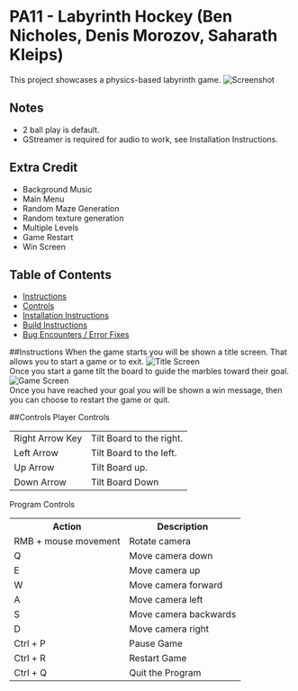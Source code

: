# PA11 - Labyrinth Hockey (Ben Nicholes, Denis Morozov, Saharath Kleips)
This project showcases a physics-based labyrinth game. 
![](.screenshot.png "Screenshot")

## Notes
+ 2 ball play is default.
+ GStreamer is required for audio to work, see Installation Instructions.

## Extra Credit
+ Background Music
+ Main Menu
+ Random Maze Generation
+ Random texture generation
+ Multiple Levels
+ Game Restart
+ Win Screen


## Table of Contents
+ [Instructions](#instructions)
+ [Controls](#controls)
+ [Installation Instructions](install.md)  
+ [Build Instructions](build.md)  
+ [Bug Encounters / Error Fixes](bugs.md)

##Instructions
When the game starts you will be shown a title screen. That allows you to start a game or to exit. 
![](.TitleScreen.png "Title Screen")  
Once you start a game tilt the board to guide the marbles toward their goal.
![](.GameScreen.png "Game Screen")  
Once you have reached your goal you will be shown a win message, then you can choose to restart the game or quit.

##Controls
Player Controls
<table>
    <tbody>
    <tr>
        <td>Right Arrow Key</td>
        <td>Tilt Board to the right.</td>
    </tr>
    <tr>
        <td>Left Arrow</td>
        <td>Tilt Board to the left.</td>
    </tr>
    <tr>
        <td>Up Arrow</td>
        <td>Tilt Board up.</td>
    </tr>
    <tr>
        <td>Down Arrow</td>
        <td>Tilt Board Down</td>
    </tr>
    </tbody>
</table>
Program Controls
<table>
    <tbody>
    <tr>
        <th>Action</th>
        <th>Description</th>
    </tr>
    <tr>
        <td>RMB + mouse movement</td>
        <td>Rotate camera</td>
    </tr>
    <tr>
        <td>Q</td>
        <td>Move camera down</td>
    </tr>
    <tr>
        <td>E</td>
        <td>Move camera up</td>
    </tr>
    <tr>
        <td>W</td>
        <td>Move camera forward</td>
    </tr>
    <tr>
        <td>A</td>
        <td>Move camera left</td>
    </tr>
    <tr>
        <td>S</td>
        <td>Move camera backwards</td>
    </tr>
    <tr>
        <td>D</td>
        <td>Move camera right</td>
    </tr>
    <tr>
        <td>Ctrl + P</td>
        <td>Pause Game</td>
    </tr>
    <tr>
        <td>Ctrl + R</td>
        <td>Restart Game</td>
    </tr>
    <tr>
        <td>Ctrl + Q</td>
        <td>Quit the Program</td>
    </tr>
    </tbody>
</table>

